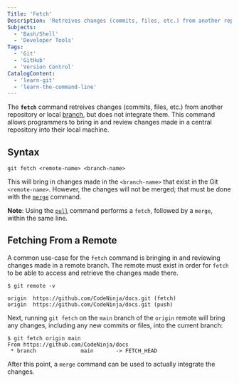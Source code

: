 ```yaml
---
Title: 'Fetch'
Description: 'Retreives changes (commits, files, etc.) from another repository or local branch, but does not integrate them.'
Subjects:
  - 'Bash/Shell'
  - 'Developer Tools'
Tags:
  - 'Git'
  - 'GitHub'
  - 'Version Control'
CatalogContent:
  - 'learn-git'
  - 'learn-the-command-line'
---
```


The **`fetch`** command retreives changes (commits, files, etc.) from another repository or local [branch](https://www.codecademy.com/resources/docs/git/branch), but does not integrate them. This command allows programmers to bring in and review changes made in a central repository into their local machine.

## Syntax

```pseudo
git fetch <remote-name> <branch-name>
```

This will bring in changes made in the `<branch-name>` that exist in the Git `<remote-name>`. However, the changes will not be merged; that must be done with the [`merge`](https://www.codecademy.com/resources/docs/git/merge) command.

**Note**: Using the [`pull`](https://www.codecademy.com/resources/docs/git/pull) command performs a `fetch`, followed by a `merge`, within the same line.

## Fetching From a Remote

A common use-case for the `fetch` command is bringing in and reviewing changes made in a remote branch. The remote must exist in order for `fetch` to be able to access and retrieve the changes made there.

```shell
$ git remote -v

origin  https://github.com/CodeNinja/docs.git (fetch)
origin  https://github.com/CodeNinja/docs.git (push)
```

Next, running `git fetch` on the `main` branch of the `origin` remote will bring any changes, including any new commits or files, into the current branch:

```shell
$ git fetch origin main
From https://github.com/CodeNinja/docs
 * branch              main       -> FETCH_HEAD
```

After this point, a `merge` command can be used to actually integrate the changes.
